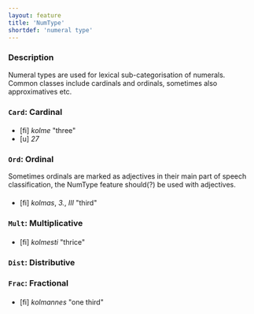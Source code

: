 ```yaml
---
layout: feature
title: 'NumType'
shortdef: 'numeral type'
---
```


### Description

Numeral types are used for lexical sub-categorisation of numerals. Common
classes include cardinals and ordinals, sometimes also approximatives etc.


### `Card`: Cardinal

####

* [fi] _kolme_ "three" 
* [u] _27_

### `Ord`: Ordinal

Sometimes ordinals are marked as adjectives in their main part of speech
classification, the NumType feature should(?) be used with adjectives.

####

* [fi] _kolmas_, _3._, _III_ "third"


### `Mult`: Multiplicative

####

* [fi] _kolmesti_ "thrice"

### `Dist`: Distributive

####

### `Frac`: Fractional

####

* [fi] _kolmannes_ "one third"
